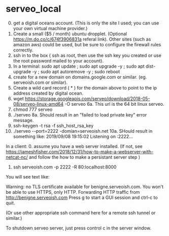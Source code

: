 # serveo_local

0. get a digital oceans account.  (This is only the site I used; you can use your own virtual machine provider.)
1. Create a small ($5 / month) ubuntu dropplet.  (Optional https://m.do.co/c/674f3906831a referal link).  Other sites (such as amazon aws) could be used, but be sure to configure the firewall rules correctly.
2. ssh in to the box ( ssh as root, then use the ssh key you created or use the root password mailed to your account).
3. In a terminal: sudo apt update ; sudo apt upgrade -y ; sudo apt dist-upgrade -y ; sudo apt autoremove -y ; sudo reboot
4. create for a new domain on domains.google.com or similar.  (eg. serveoish.com or similar).  
5. Create a wild card record ( * ) for the domain above to point to the ip address created by digital ocean.
6. wget https://storage.googleapis.com/serveo/download/2018-05-08/serveo-linux-amd64 -O serveo 
6a. This url is the 64 bit linux serveo.
7. chmod 777 serveo
8. ./serveo 
8a. Should result in an "failed to load private key" error message.
9. ssh-keygen -t rsa -f ssh_host_rsa_key
10. ./serveo --port=2222 -domian=serveoish.net
10a. SHould result in something like: 2019/09/08 19:15:02 Listening on :2222...


In a client:
0. assume you have a web server installed.  (If not, see https://jameshfisher.com/2018/12/31/how-to-make-a-webserver-with-netcat-nc/ and follow the how to make a persistant server step )
1. ssh serveoish.com -p 2222 -R 80:localhost:8000

You will see text like:

Warning: no TLS certificate available for benigne.serveoish.com. You won't be able to use HTTPS, only HTTP.
Forwarding HTTP traffic from http://benigne.serveoish.com
Press g to start a GUI session and ctrl-c to quit.

(Or use other appropriate ssh command here for a remote ssh tunnel or similar.)

To shutdown serveo server, just press control c in the server window.
